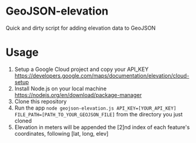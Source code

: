 # GeoJSON-elevation
Quick and dirty script for adding elevation data to GeoJSON

# Usage
1. Setup a Google Cloud project and copy your API_KEY https://developers.google.com/maps/documentation/elevation/cloud-setup
2. Install Node.js on your local machine https://nodejs.org/en/download/package-manager
3. Clone this repository
4. Run the app `node geojson-elevation.js API_KEY=[YOUR_API_KEY] FILE_PATH=[PATH_TO_YOUR_GEOJSON_FILE]` from the directory you just cloned
5. Elevation in meters will be appended the [2]nd index of each feature's coordinates, following [lat, long, elev]
